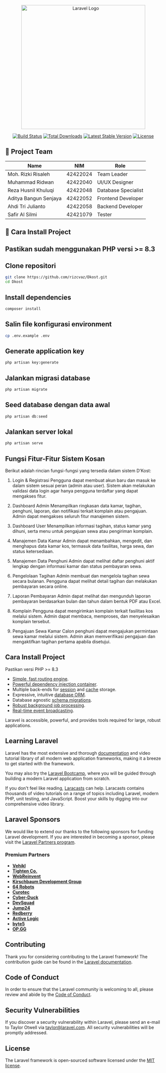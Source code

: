 <p align="center"><a href="https://laravel.com" target="_blank"><img src="https://raw.githubusercontent.com/laravel/art/master/logo-lockup/5%20SVG/2%20CMYK/1%20Full%20Color/laravel-logolockup-cmyk-red.svg" width="400" alt="Laravel Logo"></a></p>

<p align="center">
<a href="https://github.com/laravel/framework/actions"><img src="https://github.com/laravel/framework/workflows/tests/badge.svg" alt="Build Status"></a>
<a href="https://packagist.org/packages/laravel/framework"><img src="https://img.shields.io/packagist/dt/laravel/framework" alt="Total Downloads"></a>
<a href="https://packagist.org/packages/laravel/framework"><img src="https://img.shields.io/packagist/v/laravel/framework" alt="Latest Stable Version"></a>
<a href="https://packagist.org/packages/laravel/framework"><img src="https://img.shields.io/packagist/l/laravel/framework" alt="License"></a>
</p>

## 👥 Project Team

| Name                     | NIM       | Role               |
|--------------------------|-----------|--------------------|
| Moh. Rizki Risaleh       | 42422024  | Team Leader        |
| Muhammad Ridwan          | 42422040  | UI/UX Designer     |
| Reza Husnil Khuluqi      | 42422048  | Database Specialist|
| Aditya Bangun Senjaya    | 42422052  | Frontend Developer |
| Ahdi Tri Julianto        | 42422058  | Backend Developer  |
| Safir Al Silmi           | 42421079  | Tester             |

    
## 🚀 Cara Install Project

## Pastikan sudah menggunakan PHP versi >= 8.3

## Clone repositori
```bash
git clone https://github.com/rizcvaz/Dkost.git
cd Dkost
```

## Install dependencies
```bash
composer install
```

## Salin file konfigurasi environment
```bash
cp .env.example .env
```
## Generate application key
```bash
php artisan key:generate
```

## Jalankan migrasi database
```bash
php artisan migrate
```
## Seed database dengan data awal
```bash
php artisan db:seed
```

## Jalankan server lokal
```bash
php artisan serve
```

## Fungsi Fitur-Fitur Sistem Kosan

Berikut adalah rincian fungsi-fungsi yang tersedia dalam sistem D’Kost:
1.	Login & Registrasi
Pengguna dapat membuat akun baru dan masuk ke dalam sistem sesuai peran (admin atau user). Sistem akan melakukan validasi data login agar hanya pengguna terdaftar yang dapat mengakses fitur.

2.	Dashboard Admin
Menampilkan ringkasan data kamar, tagihan, penghuni, laporan, dan notifikasi terkait komplain atau pengajuan. Admin dapat mengakses seluruh fitur manajemen sistem.

3.	Dashboard User
Menampilkan informasi tagihan, status kamar yang dihuni, serta menu untuk pengajuan sewa atau pengiriman komplain.

4.	Manajemen Data Kamar
Admin dapat menambahkan, mengedit, dan menghapus data kamar kos, termasuk data fasilitas, harga sewa, dan status ketersediaan.

5.	Manajemen Data Penghuni
Admin dapat melihat daftar penghuni aktif lengkap dengan informasi kamar dan status pembayaran sewa.

6.	Pengelolaan Tagihan
Admin membuat dan mengelola tagihan sewa secara bulanan. Pengguna dapat melihat detail tagihan dan melakukan pembayaran secara online.

7.	Laporan Pembayaran
Admin dapat melihat dan mengunduh laporan pembayaran berdasarkan bulan dan tahun dalam bentuk PDF atau Excel.

8.	Komplain
Pengguna dapat mengirimkan komplain terkait fasilitas kos melalui sistem. Admin dapat membaca, memproses, dan menyelesaikan komplain tersebut.

9.	Pengajuan Sewa Kamar
	Calon penghuni dapat mengajukan permintaan sewa kamar melalui sistem. Admin akan memverifikasi pengajuan dan mengaktifkan tagihan pertama apabila disetujui.

## Cara Install Project

Pastikan versi PHP >= 8.3

- [Simple, fast routing engine](https://laravel.com/docs/routing).
- [Powerful dependency injection container](https://laravel.com/docs/container).
- Multiple back-ends for [session](https://laravel.com/docs/session) and [cache](https://laravel.com/docs/cache) storage.
- Expressive, intuitive [database ORM](https://laravel.com/docs/eloquent).
- Database agnostic [schema migrations](https://laravel.com/docs/migrations).
- [Robust background job processing](https://laravel.com/docs/queues).
- [Real-time event broadcasting](https://laravel.com/docs/broadcasting).

Laravel is accessible, powerful, and provides tools required for large, robust applications.

## Learning Laravel

Laravel has the most extensive and thorough [documentation](https://laravel.com/docs) and video tutorial library of all modern web application frameworks, making it a breeze to get started with the framework.

You may also try the [Laravel Bootcamp](https://bootcamp.laravel.com), where you will be guided through building a modern Laravel application from scratch.

If you don't feel like reading, [Laracasts](https://laracasts.com) can help. Laracasts contains thousands of video tutorials on a range of topics including Laravel, modern PHP, unit testing, and JavaScript. Boost your skills by digging into our comprehensive video library.

## Laravel Sponsors

We would like to extend our thanks to the following sponsors for funding Laravel development. If you are interested in becoming a sponsor, please visit the [Laravel Partners program](https://partners.laravel.com).

### Premium Partners

- **[Vehikl](https://vehikl.com/)**
- **[Tighten Co.](https://tighten.co)**
- **[WebReinvent](https://webreinvent.com/)**
- **[Kirschbaum Development Group](https://kirschbaumdevelopment.com)**
- **[64 Robots](https://64robots.com)**
- **[Curotec](https://www.curotec.com/services/technologies/laravel/)**
- **[Cyber-Duck](https://cyber-duck.co.uk)**
- **[DevSquad](https://devsquad.com/hire-laravel-developers)**
- **[Jump24](https://jump24.co.uk)**
- **[Redberry](https://redberry.international/laravel/)**
- **[Active Logic](https://activelogic.com)**
- **[byte5](https://byte5.de)**
- **[OP.GG](https://op.gg)**

## Contributing

Thank you for considering contributing to the Laravel framework! The contribution guide can be found in the [Laravel documentation](https://laravel.com/docs/contributions).

## Code of Conduct

In order to ensure that the Laravel community is welcoming to all, please review and abide by the [Code of Conduct](https://laravel.com/docs/contributions#code-of-conduct).

## Security Vulnerabilities

If you discover a security vulnerability within Laravel, please send an e-mail to Taylor Otwell via [taylor@laravel.com](mailto:taylor@laravel.com). All security vulnerabilities will be promptly addressed.

## License

The Laravel framework is open-sourced software licensed under the [MIT license](https://opensource.org/licenses/MIT).
